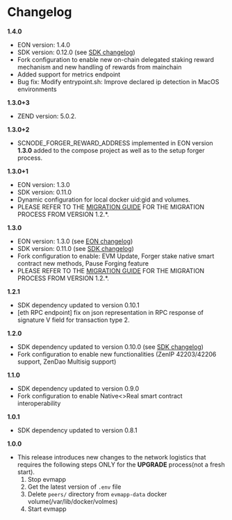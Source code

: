 # Changelog

**1.4.0**
* EON version: 1.4.0
* SDK version: 0.12.0 (see [SDK changelog](https://github.com/HorizenOfficial/Sidechains-SDK/blob/0.12.0/CHANGELOG.md))
* Fork configuration to enable new on-chain delegated staking reward mechanism and new handling of rewards from mainchain
* Added support for metrics endpoint
* Bug fix: Modify entrypoint.sh: Improve declared ip detection in MacOS environments

**1.3.0+3**
* ZEND version: 5.0.2.

**1.3.0+2**
* SCNODE_FORGER_REWARD_ADDRESS implemented in EON version **1.3.0** added to the compose project as well as to the setup forger process.

**1.3.0+1**
* EON version: 1.3.0
* SDK version: 0.11.0
* Dynamic configuration for local docker uid:gid and volumes.
* PLEASE REFER TO THE [MIGRATION GUIDE](./docs/MIGRATION.md) FOR THE MIGRATION PROCESS FROM VERSION 1.2.*.

**1.3.0**
* EON version: 1.3.0 (see [EON changelog](https://github.com/HorizenOfficial/eon/blob/main/doc/release/1.3.0.md))
* SDK version: 0.11.0 (see [SDK changelog](https://github.com/HorizenOfficial/Sidechains-SDK/blob/0.11.0/CHANGELOG.md))
* Fork configuration to enable: EVM Update, Forger stake native smart contract new methods, Pause Forging feature
* PLEASE REFER TO THE [MIGRATION GUIDE](./docs/MIGRATION.md) FOR THE MIGRATION PROCESS FROM VERSION 1.2.*.

**1.2.1**
* SDK dependency updated to version 0.10.1
* [eth RPC endpoint] fix on json representation in RPC response of signature V field for transaction type 2.

**1.2.0**
* SDK dependency updated to version 0.10.0 (see [SDK changelog](https://github.com/HorizenOfficial/Sidechains-SDK/blob/master/CHANGELOG.md))
* Fork configuration to enable new functionalities (ZenIP 42203/42206 support, ZenDao Multisig support)

**1.1.0**
* SDK dependency updated to version 0.9.0
* Fork configuration to enable Native<>Real smart contract interoperability

**1.0.1**
* SDK dependency updated to version 0.8.1

**1.0.0**
* This release introduces new changes to the network logistics that requires the following steps ONLY for the **UPGRADE** process(not a fresh start).
  1. Stop evmapp 
  2. Get the latest version of `.env` file
  3. Delete `peers/` directory from `evmapp-data` docker volume(/var/lib/docker/volmes)
  4. Start evmapp
